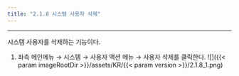 ```yaml
---
title: "2.1.8 시스템 사용자 삭제"
---
```


---
시스템 사용자를 삭제하는 기능이다.

1. 좌측 메인메뉴 → 시스템 → 사용자 액션 메뉴 → 사용자 삭제를 클릭한다.
![]({{< param imageRootDir >}}/assets/KR/{{< param version >}}/2.1.8_1.png)
